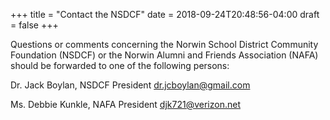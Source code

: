 +++
title = "Contact the NSDCF"
date  = 2018-09-24T20:48:56-04:00
draft = false
+++

Questions or comments concerning the Norwin School District Community Foundation (NSDCF) or the Norwin Alumni and Friends Association (NAFA) should be forwarded to one of the following persons:

Dr. Jack Boylan, NSDCF President dr.jcboylan@gmail.com

Ms. Debbie Kunkle, NAFA President  djk721@verizon.net
